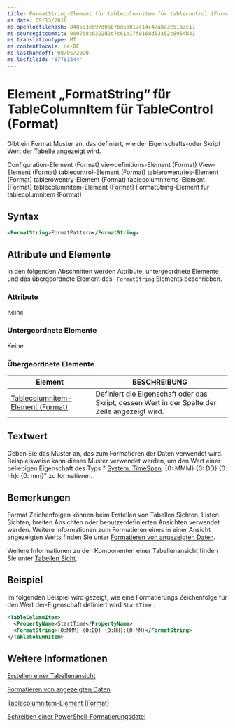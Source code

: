 ```yaml
---
title: FormatString-Element für tablecolumnitem für tablecontrol (Format) | Microsoft-Dokumentation
ms.date: 09/13/2016
ms.openlocfilehash: 848583e697d0ab7bd5b017c14c47aba3c51a3c17
ms.sourcegitcommit: 0907b8c6322d2c7c61b17f8168d53452c8964b41
ms.translationtype: MT
ms.contentlocale: de-DE
ms.lasthandoff: 08/05/2020
ms.locfileid: "87781544"
---
```

# <a name="formatstring-element-for-tablecolumnitem-for-tablecontrol-format"></a>Element „FormatString“ für TableColumnItem für TableControl (Format)

Gibt ein Format Muster an, das definiert, wie der Eigenschafts-oder Skript Wert der Tabelle angezeigt wird.

Configuration-Element (Format) viewdefinitions-Element (Format) View-Element (Format) tablecontrol-Element (Format) tablerowentries-Element (Format) tablerowentry-Element (Format) tablecolumnitems-Element (Format) tablecolumnitem-Element (Format) FormatString-Element für tablecolumnitem (Format)

## <a name="syntax"></a>Syntax

```xml
<FormatString>FormatPattern</FormatString>
```

## <a name="attributes-and-elements"></a>Attribute und Elemente

In den folgenden Abschnitten werden Attribute, untergeordnete Elemente und das übergeordnete Element des- `FormatString` Elements beschrieben.

### <a name="attributes"></a>Attribute

Keine

### <a name="child-elements"></a>Untergeordnete Elemente

Keine

### <a name="parent-elements"></a>Übergeordnete Elemente

|Element|BESCHREIBUNG|
|-------------|-----------------|
|[Tablecolumnitem-Element (Format)](./tablecolumnitem-element-for-tablecolumnitems-for-tablecontrol-format.md)|Definiert die Eigenschaft oder das Skript, dessen Wert in der Spalte der Zeile angezeigt wird.|

## <a name="text-value"></a>Textwert

Geben Sie das Muster an, das zum Formatieren der Daten verwendet wird. Beispielsweise kann dieses Muster verwendet werden, um den Wert einer beliebigen Eigenschaft des Typs " [System. TimeSpan](/dotnet/api/System.TimeSpan): {0: MMM} {0: DD} {0: hh}: {0: mm}" zu formatieren.

## <a name="remarks"></a>Bemerkungen

Format Zeichenfolgen können beim Erstellen von Tabellen Sichten, Listen Sichten, breiten Ansichten oder benutzerdefinierten Ansichten verwendet werden. Weitere Informationen zum Formatieren eines in einer Ansicht angezeigten Werts finden Sie unter [Formatieren von angezeigten Daten](./formatting-displayed-data.md).

Weitere Informationen zu den Komponenten einer Tabellenansicht finden Sie unter [Tabellen Sicht](./creating-a-table-view.md).

## <a name="example"></a>Beispiel

Im folgenden Beispiel wird gezeigt, wie eine Formatierungs Zeichenfolge für den Wert der-Eigenschaft definiert wird `StartTime` .

```xml
<TableColumnItem>
  <PropertyName>StartTime</PropertyName>
  <FormatString>{0:MMM} (0:DD) (0:HH):(0:MM)</FormatString>
</TableColumnItem>
```

## <a name="see-also"></a>Weitere Informationen

[Erstellen einer Tabellenansicht](./creating-a-table-view.md)

[Formatieren von angezeigten Daten](./formatting-displayed-data.md)

[Tablecolumnitem-Element (Format)](./tablecolumnitem-element-for-tablecolumnitems-for-tablecontrol-format.md)

[Schreiben einer PowerShell-Formatierungsdatei](./writing-a-powershell-formatting-file.md)
